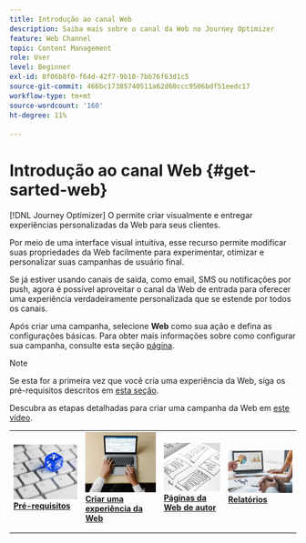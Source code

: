 ```yaml
---
title: Introdução ao canal Web
description: Saiba mais sobre o canal da Web no Journey Optimizer
feature: Web Channel
topic: Content Management
role: User
level: Beginner
exl-id: 8f06b8f0-f64d-42f7-9b10-7bb76f63d1c5
source-git-commit: 466bc17385740511a62d60ccc9506bdf51eedc17
workflow-type: tm+mt
source-wordcount: '160'
ht-degree: 11%

---
```


# Introdução ao canal Web {#get-sarted-web}

[!DNL Journey Optimizer] O permite criar visualmente e entregar experiências personalizadas da Web para seus clientes.

Por meio de uma interface visual intuitiva, esse recurso permite modificar suas propriedades da Web facilmente para experimentar, otimizar e personalizar suas campanhas de usuário final.

Se já estiver usando canais de saída, como email, SMS ou notificações por push, agora é possível aproveitar o canal da Web de entrada para oferecer uma experiência verdadeiramente personalizada que se estende por todos os canais.

Após criar uma campanha, selecione **Web** como sua ação e defina as configurações básicas. Para obter mais informações sobre como configurar sua campanha, consulte esta seção [página](../campaigns/create-campaign.md#configure).

>[!NOTE]
>
>Se esta for a primeira vez que você cria uma experiência da Web, siga os pré-requisitos descritos em [esta seção](web-prerequisites.md).

Descubra as etapas detalhadas para criar uma campanha da Web em [este vídeo](create-web.md#video).

<table style="table-layout:fixed"><tr style="border: 0;">
<td>
<a href="web-prerequisites.md">
<img alt="Cliente potencial" src="../assets/do-not-localize/web-prerequisites.jpg">
</a>
<div><a href="web-prerequisites.md"><strong>Pré-requisitos</strong>
</div>
<p>
</td>
<td>
<a href="create-web.md">
<img alt="Pouco frequentes" src="../assets/do-not-localize/web-create.jpg">
</a>
<div>
<a href="create-web.md"><strong>Criar uma experiência da Web</strong></a>
</div>
<p></td>
<td>
<a href="author-web.md">
<img alt="Validação" src="../assets/do-not-localize/web-design.jpg">
</a>
<div>
<a href="author-web.md"><strong>Páginas da Web de autor</strong></a>
</div>
<p>
</td>
<td>
<a href="../reports/campaign-global-report.md#web-tab.md">
<img alt="Validação" src="../assets/do-not-localize/web-reporting.jpg">
</a>
<div>
<a href="../reports/campaign-global-report.md#web-tab"><strong>Relatórios</strong></a>
</div>
<p>
</td>
</tr></table>



